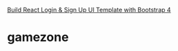 [Build React Login & Sign Up UI Template with Bootstrap 4](https://www.positronx.io/build-react-login-sign-up-ui-template-with-bootstrap-4/)
# gamezone
